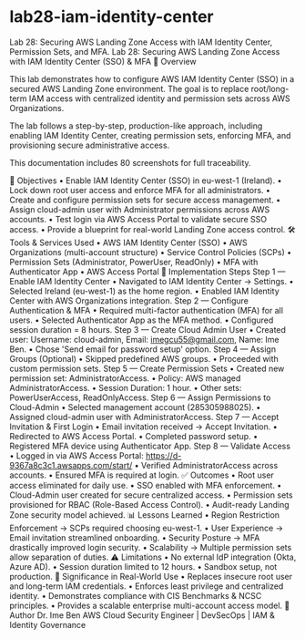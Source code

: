 # lab28-iam-identity-center
 Lab 28: Securing AWS Landing Zone Access with IAM Identity Center, Permission Sets, and MFA.
Lab 28: Securing AWS Landing Zone Access with IAM Identity Center (SSO) & MFA
📌 Overview

This lab demonstrates how to configure AWS IAM Identity Center (SSO) in a secured AWS Landing Zone environment. 
The goal is to replace root/long-term IAM access with centralized identity and permission sets across AWS Organizations.

The lab follows a step-by-step, production-like approach, including enabling IAM Identity Center, creating permission sets, 
enforcing MFA, and provisioning secure administrative access.

This documentation includes 80 screenshots for full traceability.

🎯 Objectives
• Enable IAM Identity Center (SSO) in eu-west-1 (Ireland).
• Lock down root user access and enforce MFA for all administrators.
• Create and configure permission sets for secure access management.
• Assign cloud-admin user with Administrator permissions across AWS accounts.
• Test login via AWS Access Portal to validate secure SSO access.
• Provide a blueprint for real-world Landing Zone access control.
🛠 Tools & Services Used
• AWS IAM Identity Center (SSO)
• AWS Organizations (multi-account structure)
• Service Control Policies (SCPs)
• Permission Sets (Administrator, PowerUser, ReadOnly)
• MFA with Authenticator App
• AWS Access Portal
🔐 Implementation Steps
Step 1 — Enable IAM Identity Center
• Navigated to IAM Identity Center → Settings.
• Selected Ireland (eu-west-1) as the home region.
• Enabled IAM Identity Center with AWS Organizations integration.
Step 2 — Configure Authentication & MFA
• Required multi-factor authentication (MFA) for all users.
• Selected Authenticator App as the MFA method.
• Configured session duration = 8 hours.
Step 3 — Create Cloud Admin User
• Created user: Username: cloud-admin, Email: imegcu55@gmail.com, Name: Ime Ben.
• Chose 'Send email for password setup' option.
Step 4 — Assign Groups (Optional)
• Skipped predefined AWS groups.
• Proceeded with custom permission sets.
Step 5 — Create Permission Sets
• Created new permission set: AdministratorAccess.
• Policy: AWS managed AdministratorAccess.
• Session Duration: 1 hour.
• Other sets: PowerUserAccess, ReadOnlyAccess.
Step 6 — Assign Permissions to Cloud-Admin
• Selected management account (285305988025).
• Assigned cloud-admin user with AdministratorAccess.
Step 7 — Accept Invitation & First Login
• Email invitation received → Accept Invitation.
• Redirected to AWS Access Portal.
• Completed password setup.
• Registered MFA device using Authenticator App.
Step 8 — Validate Access
• Logged in via AWS Access Portal: https://d-9367a8c3c1.awsapps.com/start/
• Verified AdministratorAccess across accounts.
• Ensured MFA is required at login.
✅ Outcomes
• Root user access eliminated for daily use.
• SSO enabled with MFA enforcement.
• Cloud-Admin user created for secure centralized access.
• Permission sets provisioned for RBAC (Role-Based Access Control).
• Audit-ready Landing Zone security model achieved.
📊 Lessons Learned
• Region Restriction Enforcement → SCPs required choosing eu-west-1.
• User Experience → Email invitation streamlined onboarding.
• Security Posture → MFA drastically improved login security.
• Scalability → Multiple permission sets allow separation of duties.
⚠️ Limitations
• No external IdP integration (Okta, Azure AD).
• Session duration limited to 12 hours.
• Sandbox setup, not production.
🚀 Significance in Real-World Use
• Replaces insecure root user and long-term IAM credentials.
• Enforces least privilege and centralized identity.
• Demonstrates compliance with CIS Benchmarks & NCSC principles.
• Provides a scalable enterprise multi-account access model.
👤 Author
Dr. Ime Ben
AWS Cloud Security Engineer | DevSecOps | IAM & Identity Governance
